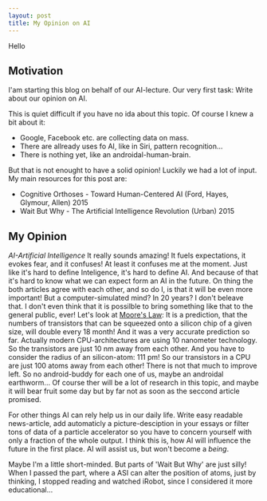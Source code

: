 ```yaml
---
layout: post
title: My Opinion on AI
---
```


Hello

Motivation
---------

I'am starting this blog on behalf of our AI-lecture.
Our very first task: Write about our opinion on AI.

This is quiet difficult if you have no ida about this topic.
Of course I knew a bit about it:
  * Google, Facebook etc. are collecting data on mass.
  * There are allready uses fo AI, like in Siri, pattern recognition...
  * There is nothing yet, like an androidal-human-brain.

But that is not enought to have a solid opinion!
Luckily we had a lot of input.
My main resources for this post are:
  * Cognitive Orthoses - Toward Human-Centered AI (Ford, Hayes, Glymour, Allen) 2015
  * Wait But Why - The Artificial Intelligence Revolution (Urban) 2015


My Opinion
----------------

_AI-Artificial Intelligence_ It really sounds amazing! It fuels expectations, it evokes fear, and it confuses!
At least it confuses me at the moment. Just like it's hard to define Inteligence, it's hard to define AI. And because of that it's hard to know what we can expect form an AI in the future. On thing the both articles agree with each other, and so do I, is that it will be even more important! But a computer-simulated mind? In 20 years? I don't beleave that. I don't even think that it is possilble to bring something like that to the general public, ever! Let's look at [Moore's Law](http://www.businessdictionary.com/definition/Moore-s-law.html):
It is a prediction, that the numbers of transistors that can be squeezed onto a silicon chip of a given size, will double every 18 month! And it was a very accurate prediction so far. Actually modern CPU-architectures are using 10 nanometer technology. So the transistors are just 10 nm away from each other. And you have to consider the radius of an silicon-atom: 111 pm! So our transistors in a CPU are just 100 atoms away from each other! There is not that much to improve left.
So no android-buddy for each one of us, maybe an androidal earthworm...
Of course ther will be a lot of research in this topic, and maybe it will bear fruit some day but by far not as soon as the seccond article promised.


For other things AI can rely help us in our daily life. Write easy readable news-article, add automaticly a picture-desciption in your essays or filter tons of data of a particle accelerator so you have to concern yourself with only a fraction of the whole output. I think this is, how AI will influence the future in the first place. AI will assist us, but won't become a _being_.


Maybe I'm a little short-minded. But parts of 'Wait But Why' are just silly! When I passed the part, where a ASI can alter the position of atoms, just by thinking, I stopped reading and watched iRobot, since I considered it more educational...

